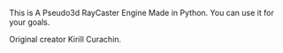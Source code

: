 This is A Pseudo3d RayCaster Engine Made in Python.
You can use it for your goals.

Original creator Kirill Curachin.

